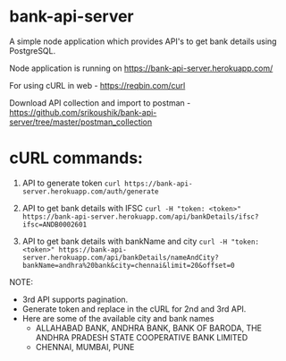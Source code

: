 # bank-api-server
A simple node application which provides API's to get bank details using PostgreSQL.

Node application is running on https://bank-api-server.herokuapp.com/

For using cURL in web - https://reqbin.com/curl

Download API collection and import to postman - https://github.com/srikoushik/bank-api-server/tree/master/postman_collection

# cURL commands:

1. API to generate token ``curl https://bank-api-server.herokuapp.com/auth/generate``

2. API to get bank details with IFSC ``curl -H "token: <token>" https://bank-api-server.herokuapp.com/api/bankDetails/ifsc?ifsc=ANDB0002601``

3. API to get bank details with bankName and city ``curl -H "token: <token>" https://bank-api-server.herokuapp.com/api/bankDetails/nameAndCity?bankName=andhra%20bank&city=chennai&limit=20&offset=0``

NOTE:

- 3rd API supports pagination.
- Generate token and replace in the cURL for 2nd and 3rd API.
- Here are some of the available city and bank names
    - ALLAHABAD BANK, ANDHRA BANK, BANK OF BARODA, THE ANDHRA PRADESH STATE COOPERATIVE BANK LIMITED
    - CHENNAI, MUMBAI, PUNE
